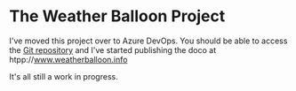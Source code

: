 # The Weather Balloon Project

I've moved this project over to Azure DevOps. You should be able to access
the [Git repository](https://dev.azure.com/weatherballoon/Weather%20Balloon/_git/Weather%20Balloon) 
and I've started publishing the doco at htpp://www.weatherballoon.info

It's all still a work in progress.
